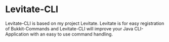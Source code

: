 # Levitate-CLI
Levitate-CLI is based on my project Levitate.
Levitate is for easy registration of Bukkit-Commands and Levitate-CLI will improve your Java CLI-Application with an easy to use command handling.
